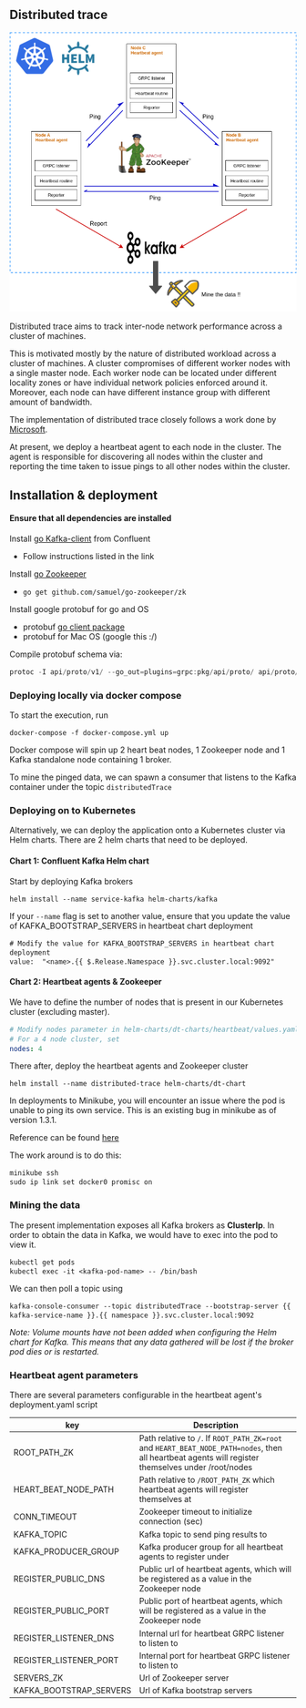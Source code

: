 ## Distributed trace
![](pictures/diagram.png)

Distributed trace aims to track inter-node network performance across a cluster of machines.

This is motivated mostly by the nature of distributed workload across a cluster of machines.
A cluster compromises of different worker nodes with a single master node.
Each worker node can be located under different locality zones or have individual network policies enforced around it.
Moreover, each node can have different instance group with different amount of bandwidth.

The implementation of distributed trace closely follows a work done by [Microsoft](https://conferences.sigcomm.org/sigcomm/2015/pdf/papers/p139.pdf).

At present, we deploy a heartbeat agent to each node in the cluster. The agent is responsible for discovering all nodes within the cluster and reporting the time taken to issue pings to all other nodes within the cluster.

## Installation & deployment
#### Ensure that all dependencies are installed 
Install [go Kafka-client](https://github.com/confluentinc/confluent-kafka-go) from Confluent 
- Follow instructions listed in the link

Install [go Zookeeper](https://godoc.org/github.com/samuel/go-zookeeper/zk)
- ```go get github.com/samuel/go-zookeeper/zk```

Install google protobuf for go and OS
- protobuf [go client package](https://github.com/golang/protobuf)
- protobuf for Mac OS (google this :/)

Compile protobuf schema via: 
```go
protoc -I api/proto/v1/ --go_out=plugins=grpc:pkg/api/proto/ api/proto/v1/messages.proto
```

### Deploying locally via docker compose
To start the execution, run 
```shell script
docker-compose -f docker-compose.yml up
```

Docker compose will spin up 2 heart beat nodes, 1 Zookeeper node and 1 Kafka standalone node containing 1 broker.

To mine the pinged data, we can spawn a consumer that listens to the Kafka container under the topic `distributedTrace`

### Deploying on to Kubernetes
Alternatively, we can deploy the application onto a Kubernetes cluster via Helm charts.
There are 2 helm charts that need to be deployed.

#### Chart 1: Confluent Kafka Helm chart
Start by deploying Kafka brokers
```shell script
helm install --name service-kafka helm-charts/kafka
```

If your `--name` flag is set to another value, ensure that you update the value of KAFKA_BOOTSTRAP_SERVERS in heartbeat chart deployment
```shell script
# Modify the value for KAFKA_BOOTSTRAP_SERVERS in heartbeat chart deployment
value:  "<name>.{{ $.Release.Namespace }}.svc.cluster.local:9092"
```

#### Chart 2: Heartbeat agents & Zookeeper
We have to define the number of nodes that is present in our Kubernetes cluster (excluding master).

```yaml
# Modify nodes parameter in helm-charts/dt-charts/heartbeat/values.yaml 
# For a 4 node cluster, set
nodes: 4
```

There after, deploy the heartbeat agents and Zookeeper cluster
``` shell script
helm install --name distributed-trace helm-charts/dt-chart
```

In deployments to Minikube, you will encounter an issue where the pod is unable to ping its own service. 
This is an existing bug in minikube as of version 1.3.1.

Reference can be found [here](https://github.com/kubernetes/minikube/issues/1568) 

The work around is to do this:
```shell script
minikube ssh
sudo ip link set docker0 promisc on
```

### Mining the data
The present implementation exposes all Kafka brokers as **ClusterIp**. In order to obtain the data in Kafka, we would have to exec into the pod to view it.

```shell script
kubectl get pods 
kubectl exec -it <kafka-pod-name> -- /bin/bash
```

We can then poll a topic using
```shell script
kafka-console-consumer --topic distributedTrace --bootstrap-server {{ kafka-service-name }}.{{ namespace }}.svc.cluster.local:9092
```

*Note: Volume mounts have not been added when configuring the Helm chart for Kafka. This means that any data gathered will be lost if the broker pod dies or is restarted.*

### Heartbeat agent parameters
There are several parameters configurable in the heartbeat agent's deployment.yaml script

| key | Description |
| ------------- | ------------- |
| ROOT_PATH_ZK              | Path relative to `/`. If `ROOT_PATH_ZK=root` and `HEART_BEAT_NODE_PATH=nodes`, then all heartbeat agents will register themselves under /root/nodes |
| HEART_BEAT_NODE_PATH      | Path relative to `/ROOT_PATH_ZK` which heartbeat agents will register themselves at |
| CONN_TIMEOUT              | Zookeeper timeout to initialize connection (sec) |
| KAFKA_TOPIC               | Kafka topic to send ping results to |
| KAFKA_PRODUCER_GROUP      | Kafka producer group for all heartbeat agents to register under |
| REGISTER_PUBLIC_DNS       | Public url of heartbeat agents, which will be registered as a value in the Zookeeper node |
| REGISTER_PUBLIC_PORT      | Public port of heartbeat agents, which will be registered as a value in the Zookeeper node |
| REGISTER_LISTENER_DNS     | Internal url for heartbeat GRPC listener to listen to |
| REGISTER_LISTENER_PORT    | Internal port for heartbeat GRPC listener to listen to |
| SERVERS_ZK                | Url of Zookeeper server |
| KAFKA_BOOTSTRAP_SERVERS   | Url of Kafka bootstrap servers |
